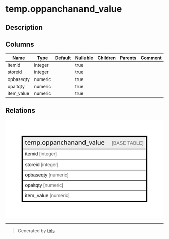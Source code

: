 # temp.oppanchanand_value

## Description

## Columns

| Name | Type | Default | Nullable | Children | Parents | Comment |
| ---- | ---- | ------- | -------- | -------- | ------- | ------- |
| itemid | integer |  | true |  |  |  |
| storeid | integer |  | true |  |  |  |
| opbaseqty | numeric |  | true |  |  |  |
| opaltqty | numeric |  | true |  |  |  |
| item_value | numeric |  | true |  |  |  |

## Relations

![er](temp.oppanchanand_value.svg)

---

> Generated by [tbls](https://github.com/k1LoW/tbls)
